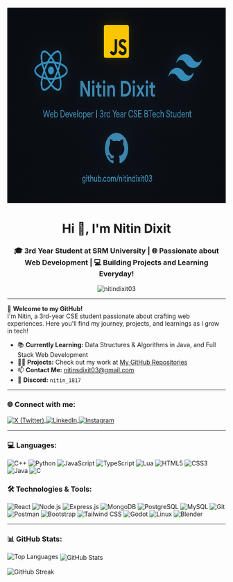 <p align="center">
  <img src="https://github.com/nitindixit03/nitindixit03/blob/main/assests/banner.png?raw=true" alt="Nitin Dixit Banner" width="1000" height="450" />
</p>


<h1 align="center">Hi 👋, I'm Nitin Dixit</h1>
<h3 align="center">🎓 3rd Year Student at SRM University | 🌐 Passionate about Web Development | 💻 Building Projects and Learning Everyday!</h3>

<p align="center"> 
  <img src="https://komarev.com/ghpvc/?username=nitindixit03&label=Profile%20views&color=0e75b6&style=flat" alt="nitindixit03" /> 
</p>

---

🌟 **Welcome to my GitHub!**  
I'm Nitin, a 3rd-year CSE student passionate about crafting web experiences. Here you'll find my journey, projects, and learnings as I grow in tech!

- 📚 **Currently Learning:** Data Structures & Algorithms in Java, and Full Stack Web Development  
- 👨‍💻 **Projects:** Check out my work at [My GitHub Repositories](https://github.com/nitindixit03?tab=repositories)  
- 📫 **Contact Me:** nitinsdixit03@gmail.com  
- 💬 **Discord:** `nitin_1817`  

---

<h3 align="left">🌐 Connect with me:</h3>
<p align="left">
  <a href="https://x.com/nitin_dixit03" target="blank">
    <img align="center" src="https://raw.githubusercontent.com/rahuldkjain/github-profile-readme-generator/master/src/images/icons/Social/twitter.svg" alt="X (Twitter)" height="30" width="40" />
  </a>
  <a href="https://www.linkedin.com/in/nitin-dixit-b1bb37289/" target="blank">
    <img align="center" src="https://raw.githubusercontent.com/rahuldkjain/github-profile-readme-generator/master/src/images/icons/Social/linked-in-alt.svg" alt="LinkedIn" height="30" width="40" />
  </a>
  <a href="https://instagram.com/im.nitindixit" target="blank">
    <img align="center" src="https://raw.githubusercontent.com/rahuldkjain/github-profile-readme-generator/master/src/images/icons/Social/instagram.svg" alt="Instagram" height="30" width="40" />
  </a>
</p>

---

<h3 align="left">💻 Languages:</h3>

<p align="left">
  <img src="https://cdn.jsdelivr.net/gh/devicons/devicon/icons/cplusplus/cplusplus-original.svg" alt="C++" width="40" height="40" title="C++"/>
  <img src="https://cdn.jsdelivr.net/gh/devicons/devicon/icons/python/python-original.svg" alt="Python" width="40" height="40" title="Python"/>
  <img src="https://cdn.jsdelivr.net/gh/devicons/devicon/icons/javascript/javascript-original.svg" alt="JavaScript" width="40" height="40" title="JavaScript"/>
  <img src="https://cdn.jsdelivr.net/gh/devicons/devicon/icons/typescript/typescript-original.svg" alt="TypeScript" width="40" height="40" title="TypeScript"/>
  <img src="https://cdn.jsdelivr.net/gh/devicons/devicon/icons/lua/lua-original-wordmark.svg" alt="Lua" width="40" height="40" title="Lua"/>
  <img src="https://cdn.jsdelivr.net/gh/devicons/devicon/icons/html5/html5-original.svg" alt="HTML5" width="40" height="40" title="HTML5"/>
  <img src="https://cdn.jsdelivr.net/gh/devicons/devicon/icons/css3/css3-original.svg" alt="CSS3" width="40" height="40" title="CSS3"/>
  <img src="https://cdn.jsdelivr.net/gh/devicons/devicon/icons/java/java-original.svg" alt="Java" width="40" height="40" title="Java"/>
  <img src="https://cdn.jsdelivr.net/gh/devicons/devicon/icons/c/c-original.svg" alt="C" width="40" height="40" title="C"/>
</p>

<h3 align="left">🛠️ Technologies & Tools:</h3>

<p align="left">
  <img src="https://cdn.jsdelivr.net/gh/devicons/devicon/icons/react/react-original.svg" alt="React" width="40" height="40" title="React.js"/>
  <img src="https://cdn.jsdelivr.net/gh/devicons/devicon/icons/nodejs/nodejs-original.svg" alt="Node.js" width="40" height="40" title="Node.js"/>
  <img src="https://cdn.jsdelivr.net/gh/devicons/devicon/icons/express/express-original.svg" alt="Express.js" width="40" height="40" title="Express.js"/>
  <img src="https://cdn.jsdelivr.net/gh/devicons/devicon/icons/mongodb/mongodb-original.svg" alt="MongoDB" width="40" height="40" title="MongoDB"/>
  <img src="https://cdn.jsdelivr.net/gh/devicons/devicon/icons/postgresql/postgresql-original.svg" alt="PostgreSQL" width="40" height="40" title="PostgreSQL"/>
  <img src="https://cdn.jsdelivr.net/gh/devicons/devicon/icons/mysql/mysql-original.svg" alt="MySQL" width="40" height="40" title="MySQL"/>
  <img src="https://cdn.jsdelivr.net/gh/devicons/devicon/icons/git/git-original.svg" alt="Git" width="40" height="40" title="Git"/>
  <img src="https://cdn.jsdelivr.net/gh/devicons/devicon/icons/postman/postman-original.svg" alt="Postman" width="40" height="40" title="Postman"/>
  <img src="https://cdn.jsdelivr.net/gh/devicons/devicon/icons/bootstrap/bootstrap-original.svg" alt="Bootstrap" width="40" height="40" title="Bootstrap"/>
  <img src="https://cdn.jsdelivr.net/gh/devicons/devicon/icons/tailwindcss/tailwindcss-plain.svg" alt="Tailwind CSS" width="40" height="40" title="Tailwind CSS"/>
  <img src="https://cdn.jsdelivr.net/gh/devicons/devicon/icons/godot/godot-original.svg" alt="Godot" width="40" height="40" title="Godot"/>
  <img src="https://cdn.jsdelivr.net/gh/devicons/devicon/icons/linux/linux-original.svg" alt="Linux" width="40" height="40" title="Linux"/>
  <img src="https://cdn.jsdelivr.net/gh/devicons/devicon/icons/blender/blender-original.svg" alt="Blender" width="40" height="40" title="Blender"/>
</p>


---

<h3 align="left">📊 GitHub Stats:</h3>

<p>
  <img align="left" src="https://github-readme-stats.vercel.app/api/top-langs?username=nitindixit03&show_icons=true&locale=en&layout=compact" alt="Top Languages" />
</p>

<p>&nbsp;<img align="center" src="https://github-readme-stats.vercel.app/api?username=nitindixit03&show_icons=true&locale=en" alt="GitHub Stats" /></p>

<p><img align="center" src="https://github-readme-streak-stats.herokuapp.com/?user=nitindixit03&" alt="GitHub Streak" /></p>

